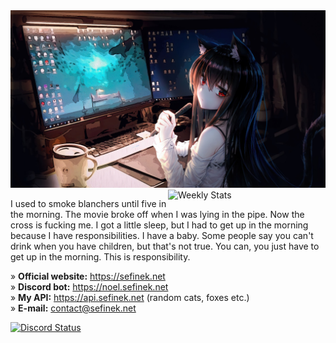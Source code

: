 <img src="images/4355954.jpg" alt="Anime Programming Wallpaper">

<a href="https://wakatime.com/@Sefinek" target="_blank">
	<img width="50%" align="right" src="https://github-readme-stats.vercel.app/api/wakatime?username=Sefinek&border_radius=13px&theme=dark&bg_color=202225&border_color=1f1f1f&icon_color=58a6ff&show_icons=true&custom_title=Weekly%20Stats" alt="Weekly Stats">
</a>

I used to smoke blanchers until five in the morning. The movie broke off when I was lying in the pipe. Now the cross is fucking me. I got a little sleep, but I had to get up in the morning because I have responsibilities. I have a baby. Some people say you can't drink when you have children, but that's not true. You can, you just have to get up in the morning. This is responsibility.

» **Official website:** https://sefinek.net  
» **Discord bot:** https://noel.sefinek.net  
» **My API:** https://api.sefinek.net (random cats, foxes etc.)  
» **E-mail:** contact@sefinek.net

<a href="https://sefinek.fun" target="_blank">
	<img src="https://lanyard.cnrad.dev/api/727996139827232879?bg=202225&borderRadius=13px" width="47%" alt="Discord Status">
</a>
